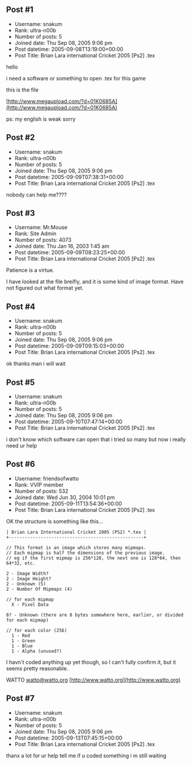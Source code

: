 ## Post #1
- Username: snakum
- Rank: ultra-n00b
- Number of posts: 5
- Joined date: Thu Sep 08, 2005 9:06 pm
- Post datetime: 2005-09-08T13:19:00+00:00
- Post Title: Brian Lara international Cricket 2005 [Ps2] .tex

hello 

i need a software or something to open .tex for this game     

this is the file 

[http://www.megaupload.com/?d=01K0685A](http://www.megaupload.com/?d=01K0685A)

ps: my english is weak sorry
## Post #2
- Username: snakum
- Rank: ultra-n00b
- Number of posts: 5
- Joined date: Thu Sep 08, 2005 9:06 pm
- Post datetime: 2005-09-09T07:38:31+00:00
- Post Title: Brian Lara international Cricket 2005 [Ps2] .tex

nobody can help me????
## Post #3
- Username: Mr.Mouse
- Rank: Site Admin
- Number of posts: 4073
- Joined date: Thu Jan 16, 2003 1:45 am
- Post datetime: 2005-09-09T08:23:25+00:00
- Post Title: Brian Lara international Cricket 2005 [Ps2] .tex

Patience is a virtue. 

I have looked at the file breifly, and it is some kind of image format. Have not figured out what format yet.
## Post #4
- Username: snakum
- Rank: ultra-n00b
- Number of posts: 5
- Joined date: Thu Sep 08, 2005 9:06 pm
- Post datetime: 2005-09-09T09:15:03+00:00
- Post Title: Brian Lara international Cricket 2005 [Ps2] .tex

ok thanks man i will wait
## Post #5
- Username: snakum
- Rank: ultra-n00b
- Number of posts: 5
- Joined date: Thu Sep 08, 2005 9:06 pm
- Post datetime: 2005-09-10T07:47:14+00:00
- Post Title: Brian Lara international Cricket 2005 [Ps2] .tex

i don't know which software can open that i tried so many but now i really need ur help
## Post #6
- Username: friendsofwatto
- Rank: VVIP member
- Number of posts: 532
- Joined date: Wed Jun 30, 2004 10:01 pm
- Post datetime: 2005-09-11T13:54:36+00:00
- Post Title: Brian Lara international Cricket 2005 [Ps2] .tex

OK the structure is something like this...

```
| Brian Lara International Cricket 2005 (PS2) *.tex |
+---------------------------------------------------+

// This format is an image which stores many mipmaps.
// Each mipmap is half the dimensions of the previous image.
// eg if the first mipmap is 256*128, the next one is 128*64, then 64*32, etc.

2 - Image Width?
2 - Image Height?
2 - Unknown (5)
2 - Number Of Mipmaps (4)

// for each mipmap
  X - Pixel Data
  
8? - Unknown (there are 8 bytes somewhere here, earlier, or divided for each mipmap)

// for each color (256)
  1 - Red
  1 - Green
  1 - Blue
  1 - Alpha (unused?)
```


I havn't coded anything up yet though, so I can't fully confirm it, but it seems pretty reasonable.

WATTO
[watto@watto.org](mailto:watto@watto.org)
[http://www.watto.org](http://www.watto.org)
## Post #7
- Username: snakum
- Rank: ultra-n00b
- Number of posts: 5
- Joined date: Thu Sep 08, 2005 9:06 pm
- Post datetime: 2005-09-13T07:45:15+00:00
- Post Title: Brian Lara international Cricket 2005 [Ps2] .tex

thanx a lot for ur help tell me if u coded something i m still waiting
